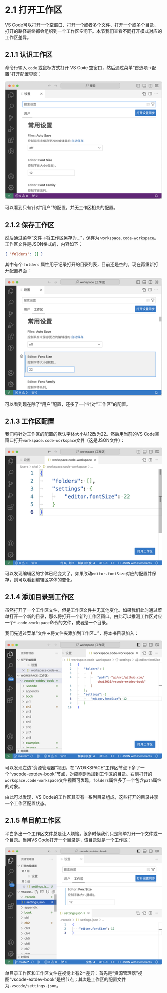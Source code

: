 # 2.1 打开工作区

VS Code可以打开一个空窗口、打开一个或者多个文件、打开一个或多个目录，打开的路径最终都会组织到一个工作区空间下。本节我们查看不同打开模式对应的工作区差异。

## 2.1.1 认识工作区

命令行输入 `code` 或鼠标方式打开 VS Code 空窗口，然后通过菜单“首选项->配置”打开配置界面：

![](../images/ch2.1-01.png)

可以看到只有针对“用户”的配置，并无工作区相关的配置。

## 2.1.2 保存工作区

然后通过菜单“文件->将工作区另存为...”，保存为 `workspace.code-workspace`。工作区文件是JSON格式的，内容如下：

```json
{ "folders": [] }
```

其中有个 `folders` 属性用于记录打开的目录列表，目前还是空的。现在再重新打开配置界面：

![](../images/ch2.1-02.png)

可以看到现在除了“用户”配置，还多了一个针对“工作区”的配置。

## 2.1.3 工作区配置

我们将针对工作区的配置的默认字体大小从12改为22。然后用当前的VS Code空窗口打开`workspace.code-workspace`文件（这是JSON文件）：

![](../images/ch2.1-03.png)

可以发现编辑区的字体已经变大了。如果改动`editor.fontSize`对应的配置并保存，则可以看到编辑区字体的变化。

## 2.1.4 添加目录到工作区

虽然打开了一个工作区文件，但是工作区文件并无其他变化。如果我们此时通过菜单打开一个新的目录，那么将打开一个新的工作区窗口。由此可以推测工作区对应一个`*.code-workspace`命令的文件，或者是一个目录。

我们先通过菜单“文件->将文件夹添加到工作区...”，将本书目录加入：

![](../images/ch2.1-04.png)

可以发现左边“资源管理器”视图，在“WORKSPACE”工作区节点下多了一个“vscode-extdev-book”节点，对应刚刚添加到工作区的目录。右侧打开的`workspace.code-workspace`文件视图可发现，`folders`属性多了一个包含`path`属性的对象。

由此可以发现，VS Code的工作区其实有一系列目录组成，这些打开的目录共享一个工作区配置状态。

## 2.1.5 单目前工作区

平白多出一个工作区文件总是让人烦恼。很多时候我们只是简单打开一个文件或一个目录。当用VS Code打开一个目录是，该目录就是一个工作区：

![](../images/ch2.1-05.png)

单目录工作区和工作区文件在视觉上有2个差异：首先是“资源管理器”视图“vscode-extdev-book”是根节点；其次是工作区的配置文件为`.vscode/settings.json`。

